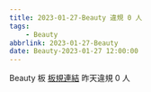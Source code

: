 ```yaml
---
title: 2023-01-27-Beauty 違規 0 人
tags:
    - Beauty
abbrlink: 2023-01-27-Beauty
date: Beauty-2023-01-27 12:00:00
---
```

Beauty 板 [板規連結](https://www.ptt.cc/bbs/Beauty/M.1630069980.A.84B.html)
昨天違規 0 人
